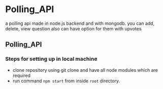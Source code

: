 # Polling_API
a polling api made in node.js backend and with mongodb. you can add, delete, view question also can have option for them with upvotes

<html>
  <body>
    <h2>Polling_API</h2>
    <h3>Steps for setting up in local machine</h3>
     <ul>  
        <li>clone repository using git clone and have all node modules which are required</li>
        <li>run command <code>npm start</code> from inside <code>root</code> directory.</li>
     </ul>
  </body>
</html>

